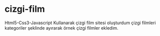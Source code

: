 # cizgi-film
Html5-Css3-Javascript Kullanarak çizgi film sitesi oluşturdum çizgi filmleri kategoriler şeklinde ayırarak örnek çizgi filmler ekledim.
